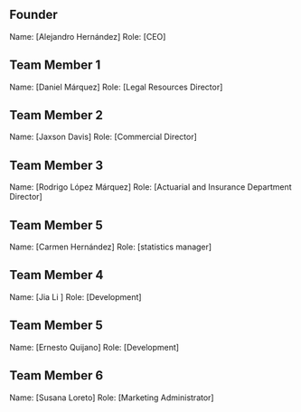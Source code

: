 ## Founder

Name: [Alejandro Hernández]
Role: [CEO]

## Team Member 1

Name: [Daniel Márquez]
Role: [Legal Resources Director]

## Team Member 2

Name: [Jaxson Davis]
Role: [Commercial Director]

## Team Member 3

Name: [Rodrigo López Márquez]
Role: [Actuarial and Insurance Department Director]

## Team Member 5
Name: [Carmen Hernández]
Role: [statistics manager]

## Team Member 4

Name: [Jia Li ]
Role: [Development]

## Team Member 5
Name: [Ernesto Quijano]
Role: [Development]

## Team Member 6
Name: [Susana Loreto]
Role: [Marketing Administrator]


